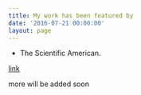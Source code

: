 ```yaml
---
title: My work has been featured by
date: '2016-07-21 00:00:00'
layout: page
---
```

* The Scientific American.

[link](https://www.scientificamerican.com/article/what-s-your-real-motive-for-being-altruistic/)


more will be added soon